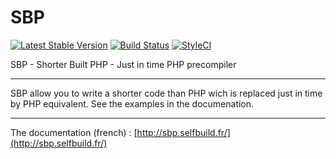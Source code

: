 SBP
===

[![Latest Stable Version](https://poser.pugx.org/kylekatarnls/sbp/v/stable.png)](https://packagist.org/packages/kylekatarnls/sbp)
[![Build Status](https://travis-ci.org/kylekatarnls/sbp.svg?branch=master)](https://travis-ci.org/kylekatarnls/sbp)
[![StyleCI](https://styleci.io/repos/16852644/shield)](https://styleci.io/repos/16852644)


SBP - Shorter Built PHP - Just in time PHP precompiler

-------------------------------

SBP allow you to write a shorter code than PHP wich is replaced just in time by PHP equivalent. See the examples in the documenation.

-------------------------------

The documentation (french) :
[http://sbp.selfbuild.fr/](http://sbp.selfbuild.fr/)
